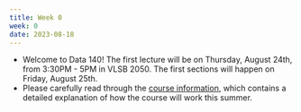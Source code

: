 ```yaml
---
title: Week 0
week: 0
date: 2023-08-18
---
```


- Welcome to Data 140! The first lecture will be on Thursday, August 24th, from 3:30PM - 5PM in VLSB 2050. The first sections will happen on Friday, August 25th.
- Please carefully read through the [course information](course-info), which contains a detailed explanation of how the course will work this summer.
